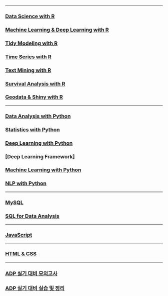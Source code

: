 
-----

### [Data Science with R](https://github.com/ChSSolee/ADP-Practice/tree/main/Data%20Science%20with%20R)

### [Machine Learning & Deep Learning with R](https://github.com/ChSSolee/ADP-Practice/tree/main/ML%20%26%20DL%20with%20R)

### [Tidy Modeling with R](https://github.com/ChSSolee/ADP-Practice/tree/main/Tidy%20Modeling%20with%20R)

### [Time Series with R](https://github.com/ChSSolee/ADP-Practice/tree/main/Time%20Series%20with%20R)

### [Text Mining with R](https://github.com/ChSSolee/R-study/tree/main/TextMining)

### [Survival Analysis with R](https://github.com/ChSSolee/ADP-Practice/tree/main/Survival%20Analysis)

### [Geodata & Shiny with R](https://github.com/ChSSolee/ADP-Practice/tree/main/Geodata%20%26%20Shiny%20with%20R)

-----

### [Data Analysis with Python](https://github.com/ChSSolee/ADP-Practice/tree/main/Data%20Analysis%20with%20Python)

### [Statistics with Python](https://github.com/ChSSolee/ADP-Practice/tree/main/Statistics%20with%20Python)

### [Deep Learning with Python](https://github.com/ChSSolee/ADP-Practice/tree/main/Deep%20Learning%20with%20Python)

### [Deep Learning Framework]

### [Machine Learning with Python](https://github.com/ChSSolee/ADP-Practice/tree/main/ML%20with%20Python)

### [NLP with Python](https://github.com/ChSSolee/ADP-Practice/tree/main/NLP%20with%20Python)

-----

### [MySQL](https://github.com/ChSSolee/ADP-Practice/tree/main/MySQL)

### [SQL for Data Analysis](https://github.com/ChSSolee/ADP-Practice/tree/main/SQL%20for%20Data%20Analysis)

----- 

### [JavaScript](https://github.com/ChSSolee/ADP-Practice/tree/main/JavaScript)

-----

### [HTML & CSS](https://github.com/ChSSolee/ADP-Practice/tree/main/HTML%20%26%20CSS)

----
### [ADP 실기 대비 모의고사](https://github.com/ChSSolee/ADP-Practice/tree/main/%EB%AA%A8%EC%9D%98%EA%B3%A0%EC%82%AC)

### [ADP 실기 대비 실습 및 정리](https://github.com/ChSSolee/ADP-Practice/tree/main/%EC%8B%A4%EA%B8%B0%EB%8C%80%EB%B9%84%EC%8B%A4%EC%8A%B5)
